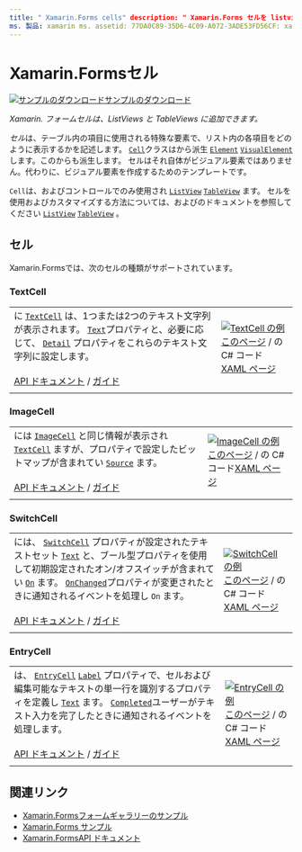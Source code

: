 ```yaml
---
title: " Xamarin.Forms cells" description: " Xamarin.Forms セルを listviews および tableviews に追加できます。 この記事では、に含まれるセルの一覧を示し Xamarin.Forms ます。
ms. 製品: xamarin ms. assetid: 77DA0C89-35D6-4C09-A072-3ADE53FD56CF: xamarin-forms author: davidbritch ms. author: dabritch ms. date: 01/12/2016 no loc: [ Xamarin.Forms , Xamarin.Essentials ]
---
```


# <a name="xamarinforms-cells"></a>Xamarin.Formsセル

[![サンプルのダウンロード](~/media/shared/download.png)サンプルのダウンロード](https://docs.microsoft.com/samples/xamarin/xamarin-forms-samples/formsgallery)

_Xamarin. フォームセルは、ListViews と TableViews に追加できます。_

*セル*は、テーブル内の項目に使用される特殊な要素で、リスト内の各項目をどのように表示するかを記述します。 [`Cell`](xref:Xamarin.Forms.Cell)クラスはから派生 [`Element`](xref:Xamarin.Forms.Element) [`VisualElement`](xref:Xamarin.Forms.Element) します。このからも派生します。 セルはそれ自体がビジュアル要素ではありません。代わりに、ビジュアル要素を作成するためのテンプレートです。

`Cell`は、およびコントロールでのみ使用され [`ListView`](views.md#listview) [`TableView`](views.md#tableview) ます。 セルを使用およびカスタマイズする方法については、およびのドキュメントを参照してください [`ListView`](~/xamarin-forms/user-interface/listview/index.md) [`TableView`](~/xamarin-forms/user-interface/tableview.md) 。

## <a name="cells"></a>セル

Xamarin.Formsでは、次のセルの種類がサポートされています。

### <a name="textcell"></a>TextCell

|     |     |
| --- | --- |
| に [`TextCell`](xref:Xamarin.Forms.TextCell) は、1つまたは2つのテキスト文字列が表示されます。 [`Text`](xref:Xamarin.Forms.TextCell.Text)プロパティと、必要に応じて、 [`Detail`](xref:Xamarin.Forms.TextCell.Detail) プロパティをこれらのテキスト文字列に設定します。<br /><br />[API ドキュメント](xref:Xamarin.Forms.TextCell)  / [ガイド](~/xamarin-forms/user-interface/listview/customizing-cell-appearance.md#textcell) | [![TextCell の例](cells-images/TextCell.png "TextCell の例")](cells-images/TextCell-Large.png#lightbox "TextCell の例")<br />[このページ](https://github.com/xamarin/xamarin-forms-samples/blob/master/FormsGallery/FormsGallery/FormsGallery/CodeExamples/TextCellDemoPage.cs)  /  の C# コード[XAML ページ](https://github.com/xamarin/xamarin-forms-samples/blob/master/FormsGallery/FormsGallery/FormsGallery/XamlExamples/TextCellDemoPage.xaml) |
|     |     |

### <a name="imagecell"></a>ImageCell

|     |     |
| --- | --- |
| には [`ImageCell`](xref:Xamarin.Forms.ImageCell) と同じ情報が表示され [`TextCell`](#textcell) ますが、プロパティで設定したビットマップが含まれてい [`Source`](xref:Xamarin.Forms.Image.Source) ます。<br /><br />[API ドキュメント](xref:Xamarin.Forms.ImageCell)  / [ガイド](~/xamarin-forms/user-interface/listview/customizing-cell-appearance.md#imagecell) | [![ImageCell の例](cells-images/ImageCell.png "ImageCell の例")](cells-images/ImageCell-Large.png#lightbox "ImageCell の例")<br />[このページ](https://github.com/xamarin/xamarin-forms-samples/blob/master/FormsGallery/FormsGallery/FormsGallery/CodeExamples/ImageCellDemoPage.cs)  /  の C# コード[XAML ページ](https://github.com/xamarin/xamarin-forms-samples/blob/master/FormsGallery/FormsGallery/FormsGallery/XamlExamples/ImageCellDemoPage.xaml) |
|     |     |

### <a name="switchcell"></a>SwitchCell

|     |     |
| --- | --- |
| には、 [`SwitchCell`](xref:Xamarin.Forms.SwitchCell) プロパティが設定されたテキストセット [`Text`](xref:Xamarin.Forms.SwitchCell.Text) と、ブール型プロパティを使用して初期設定されたオン/オフスイッチが含まれてい [`On`](xref:Xamarin.Forms.SwitchCell.On) ます。 [`OnChanged`](xref:Xamarin.Forms.SwitchCell.OnChanged)プロパティが変更されたときに通知されるイベントを処理し `On` ます。<br /><br />[API ドキュメント](xref:Xamarin.Forms.SwitchCell)  / [ガイド](~/xamarin-forms/user-interface/tableview.md#switchcell) | [![SwitchCell の例](cells-images/SwitchCell.png "SwitchCell の例")](cells-images/SwitchCell-Large.png#lightbox "SwitchCell の例")<br />[このページ](https://github.com/xamarin/xamarin-forms-samples/blob/master/FormsGallery/FormsGallery/FormsGallery/CodeExamples/SwitchCellDemoPage.cs)  /  の C# コード[XAML ページ](https://github.com/xamarin/xamarin-forms-samples/blob/master/FormsGallery/FormsGallery/FormsGallery/XamlExamples/SwitchCellDemoPage.xaml) |
|     |     |

### <a name="entrycell"></a>EntryCell

|     |     |
| --- | --- |
| は、 [`EntryCell`](xref:Xamarin.Forms.EntryCell) [`Label`](xref:Xamarin.Forms.EntryCell.Label) プロパティで、セルおよび編集可能なテキストの単一行を識別するプロパティを定義し [`Text`](xref:Xamarin.Forms.EntryCell.Text) ます。 [`Completed`](xref:Xamarin.Forms.EntryCell.Completed)ユーザーがテキスト入力を完了したときに通知されるイベントを処理します。<br /><br />[API ドキュメント](xref:Xamarin.Forms.EntryCell)  / [ガイド](~/xamarin-forms/user-interface/tableview.md#entrycell) | [![EntryCell の例](cells-images/EntryCell.png "EntryCell の例")](cells-images/EntryCell-Large.png#lightbox "EntryCell の例")<br />[このページ](https://github.com/xamarin/xamarin-forms-samples/blob/master/FormsGallery/FormsGallery/FormsGallery/CodeExamples/EntryCellDemoPage.cs)  /  の C# コード[XAML ページ](https://github.com/xamarin/xamarin-forms-samples/blob/master/FormsGallery/FormsGallery/FormsGallery/XamlExamples/EntryCellDemoPage.xaml) |
|     |     |

## <a name="related-links"></a>関連リンク

- [Xamarin.Formsフォームギャラリーのサンプル](https://docs.microsoft.com/samples/xamarin/xamarin-forms-samples/formsgallery)
- [Xamarin.Forms サンプル](https://docs.microsoft.com/samples/browse/?products=xamarin&term=Xamarin.Forms)
- [Xamarin.FormsAPI ドキュメント](https://docs.microsoft.com/dotnet/api/xamarin.forms?view=xamarin-forms)
